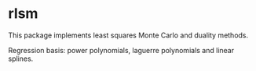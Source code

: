 # rlsm

This package implements least squares Monte Carlo and duality methods.

Regression basis: power polynomials, laguerre polynomials and linear splines.
